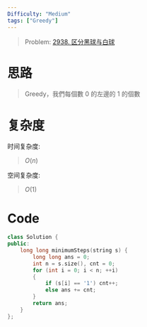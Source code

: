```yaml
---
Difficulty: "Medium"
tags: ["Greedy"]
---
```


> Problem: [2938. 区分黑球与白球](https://leetcode.cn/problems/separate-black-and-white-balls/description/)

# 思路

> Greedy，我們每個數 $0$ 的左邊的 $1$ 的個數

# 复杂度

时间复杂度:
> $O(n)$

空间复杂度:
> $O(1)$



# Code
```c++
class Solution {
public:
    long long minimumSteps(string s) {
        long long ans = 0;
        int n = s.size(), cnt = 0;
        for (int i = 0; i < n; ++i)
        {
            if (s[i] == '1') cnt++;
            else ans += cnt;
        }
        return ans;
    }
};
```
  
